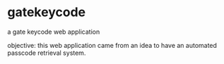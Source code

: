 gatekeycode
===========

a gate keycode web application


objective:
this web application came from an idea to have an automated passcode retrieval system.


